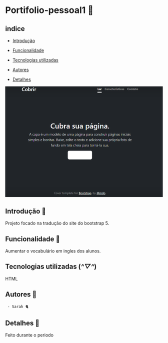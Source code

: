 # Portifolio-pessoal1 💫

## indice

* [Introdução](#introdu%C3%A7%C3%A3o)

* [Funcionalidade](#funcionalidade)

* [Tecnologias utilizadas](#tecnologia-utilizadas)

* [Autores](#autores)

* [Detalhes](#detalhes)

![capa do projeto](img/capa.png)

## Introdução 🍥

Projeto focado na tradução do site do bootstrap 5.

## Funcionalidade 🐰

Aumentar o vocabulário em ingles dos alunos.

## Tecnologias utilizadas (*^▽^*)

HTML

## Autores 🍡

```
 - Sarah 🐈
```

## Detalhes 🐇

Feito durante o periodo 